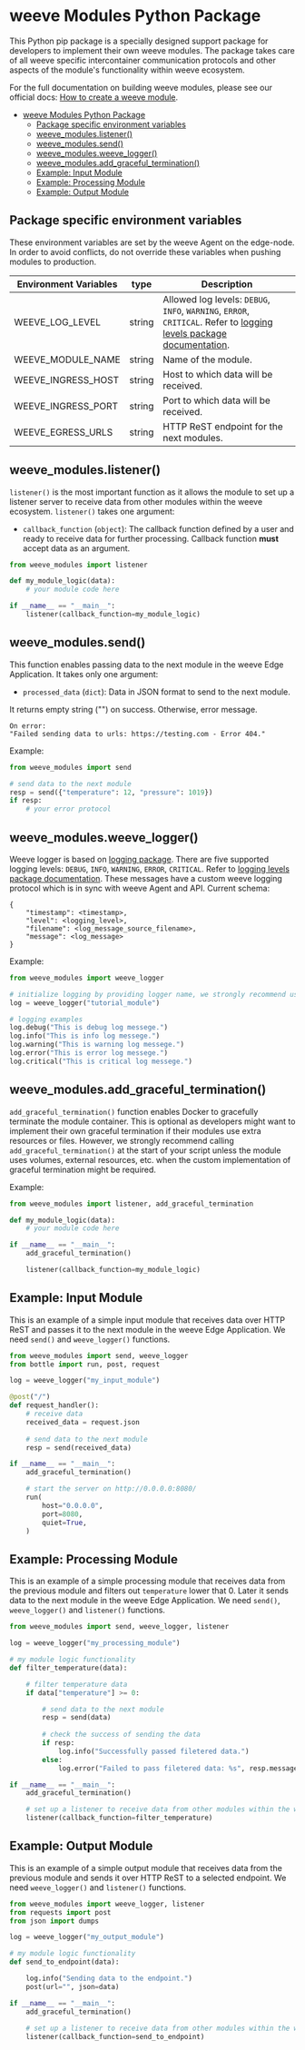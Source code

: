 # weeve Modules Python Package

This Python pip package is a specially designed support package for developers to implement their own weeve modules.
The package takes care of all weeve specific intercontainer communication protocols and other aspects of the module's functionality within weeve ecosystem.

For the full documentation on building weeve modules, please see our official docs: [How to create a weeve module](https://docs.weeve.engineering/guides/how-to-create-a-weeve-module).

- [weeve Modules Python Package](#weeve-modules-python-package)
  - [Package specific environment variables](#package-specific-environment-variables)
  - [weeve\_modules.listener()](#weeve_moduleslistener)
  - [weeve\_modules.send()](#weeve_modulessend)
  - [weeve\_modules.weeve\_logger()](#weeve_modulesweeve_logger)
  - [weeve\_modules.add\_graceful\_termination()](#weeve_modulesadd_graceful_termination)
  - [Example: Input Module](#example-input-module)
  - [Example: Processing Module](#example-processing-module)
  - [Example: Output Module](#example-output-module)

## Package specific environment variables

These environment variables are set by the weeve Agent on the edge-node. In order to avoid conflicts, do not override these variables when pushing modules to production.

| Environment Variables | type   | Description                                                                                                                                                                 |
| --------------------- | ------ | --------------------------------------------------------------------------------------------------------------------------------------------------------------------------- |
| WEEVE_LOG_LEVEL       | string | Allowed log levels: `DEBUG`, `INFO`, `WARNING`, `ERROR`, `CRITICAL`. Refer to [logging levels package documentation](https://docs.python.org/3/library/logging.html#levels). |
| WEEVE_MODULE_NAME     | string | Name of the module.                                                                                                                                                         |
| WEEVE_INGRESS_HOST    | string | Host to which data will be received.                                                                                                                                        |
| WEEVE_INGRESS_PORT    | string | Port to which data will be received.                                                                                                                                        |
| WEEVE_EGRESS_URLS     | string | HTTP ReST endpoint for the next modules.                                                                                                                                    |


## weeve_modules.listener()

`listener()` is the most important function as it allows the module to set up a listener server to receive data from other modules within the weeve ecosystem. `listener()` takes one argument:

* `callback_function` (`object`): The callback function defined by a user and ready to receive data for further processing. Callback function **must** accept data as an argument.

```python
from weeve_modules import listener

def my_module_logic(data):
    # your module code here

if __name__ == "__main__":
    listener(callback_function=my_module_logic)
```

## weeve_modules.send()

This function enables passing data to the next module in the weeve Edge Application. It takes only one argument:

* `processed_data` (`dict`): Data in JSON format to send to the next module.

It returns empty string ("") on success. Otherwise, error message.

```text
On error:
"Failed sending data to urls: https://testing.com - Error 404."
```

Example:

```python
from weeve_modules import send

# send data to the next module
resp = send({"temperature": 12, "pressure": 1019})
if resp:
    # your error protocol
```

## weeve_modules.weeve_logger()

Weeve logger is based on [logging package](https://docs.python.org/3/library/logging.html#). There are five supported logging levels: `DEBUG`, `INFO`, `WARNING`, `ERROR`, `CRITICAL`. Refer to [logging levels package documentation](https://docs.python.org/3/library/logging.html#levels). These messages have a custom weeve logging protocol which is in sync with weeve Agent and API. Current schema:

```text
{
    "timestamp": <timestamp>,
    "level": <logging_level>,
    "filename": <log_message_source_filename>,
    "message": <log_message>
}
```

Example:

```python
from weeve_modules import weeve_logger

# initialize logging by providing logger name, we strongly recommend using the filename
log = weeve_logger("tutorial_module")

# logging examples
log.debug("This is debug log messege.")
log.info("This is info log messege.")
log.warning("This is warning log messege.")
log.error("This is error log messege.")
log.critical("This is critical log messege.")
```

## weeve_modules.add_graceful_termination()

`add_graceful_termination()` function enables Docker to gracefully terminate the module container. This is optional as developers might want to implement their own graceful termination if their modules use extra resources or files. However, we strongly recommend calling `add_graceful_termination()` at the start of your script unless the module uses volumes, external resources, etc. when the custom implementation of graceful termination might be required.

Example:

```python
from weeve_modules import listener, add_graceful_termination

def my_module_logic(data):
    # your module code here

if __name__ == "__main__":
    add_graceful_termination()

    listener(callback_function=my_module_logic)
```

## Example: Input Module

This is an example of a simple input module that receives data over HTTP ReST and passes it to the next module in the weeve Edge Application.
We need `send()` and `weeve_logger()` functions.

```python
from weeve_modules import send, weeve_logger
from bottle import run, post, request

log = weeve_logger("my_input_module")

@post("/")
def request_handler():
    # receive data
    received_data = request.json
    
    # send data to the next module
    resp = send(received_data)

if __name__ == "__main__":
    add_graceful_termination()

    # start the server on http://0.0.0.0:8080/
    run(
        host="0.0.0.0",
        port=8080,
        quiet=True,
    )
```

## Example: Processing Module

This is an example of a simple processing module that receives data from the previous module and filters out `temperature` lower that 0. Later it sends data to the next module in the weeve Edge Application.
We need `send()`, `weeve_logger()` and `listener()` functions.

```python
from weeve_modules import send, weeve_logger, listener

log = weeve_logger("my_processing_module")

# my module logic functionality
def filter_temperature(data):

    # filter temperature data
    if data["temperature"] >= 0:

        # send data to the next module 
        resp = send(data)
        
        # check the success of sending the data
        if resp:
            log.info("Successfully passed filetered data.")
        else:
            log.error("Failed to pass filetered data: %s", resp.message)

if __name__ == "__main__":
    add_graceful_termination()

    # set up a listener to receive data from other modules within the weeve ecosystem
    listener(callback_function=filter_temperature)
```

## Example: Output Module

This is an example of a simple output module that receives data from the previous module and sends it over HTTP ReST to a selected endpoint.
We need `weeve_logger()` and `listener()` functions.

```python
from weeve_modules import weeve_logger, listener
from requests import post
from json import dumps

log = weeve_logger("my_output_module")

# my module logic functionality
def send_to_endpoint(data):

    log.info("Sending data to the endpoint.")
    post(url="", json=data)

if __name__ == "__main__":
    add_graceful_termination()
    
    # set up a listener to receive data from other modules within the weeve ecosystem
    listener(callback_function=send_to_endpoint)
```
